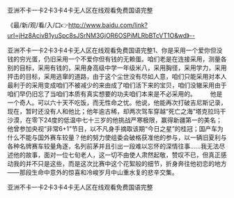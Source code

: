 亚洲不卡一卡2卡3卡4卡无人区在线观看免费国语完整

《最/新/观/看/入/口👉http://www.baidu.com/link?url=jHz8AcivB1yuSpc8sJSrNM3GjOR6OSPiMLRbBTcVT1O&wd》--

亚洲不卡一卡2卡3卡4卡无人区在线观看免费国语完整1、你是采用一个爱你但没钱的穷光蛋，仍旧采用一个不爱你但有钱的无赖蛋。咱们老是在连接采用，测量各别的目标，采用有钱的，采用身高级中学一年级米八，采用胸径，采用学力，采用抨击的目标，采用逃窜的道路，由于这个尘世没有尽如人意，咱们只能采用对本人最利于的采用变成咱们不被减少的来由成了咱们活下来的宝贝，咱们没辙采用由于咱们早仍旧忘了当咱们本质有真实想要的功夫咱们本来是不必采用的。
　　他是一个奇人。可以六十天不吃饭，而无性命之忧。他说，他能再次打破吉尼斯记录，现在，暂时还没有人和他比；他年逾古稀，却两次驾车穿越“死亡之海”塔克拉玛干沙漠，在零下24度的低温中七十三岁的他挑战严寒极限，赢得新疆第一的美名；他曾参加央视“非常6+1”节目，以不凡身手摘取该期“今日之星”的桂冠；国产车为什么不能与国外赛车较量？他的努力使组委会破格获准他的参与，以一辆旧夏利与各种名牌赛车较量角逐，名列前茅并且引出一段难以忘怀的深情往事……我无法尽述他的故事，面对一位七旬老人，这一切不由使人肃然起敬，赞叹不已，但真正感动我的并不只是这些，而是这次比赛中这个花絮般的细节，折身奔往他初恋的地方——那段生命中意外的惊喜和冷峻岁月中山重水复的悲辛交集。





亚洲不卡一卡2卡3卡4卡无人区在线观看免费国语完整
